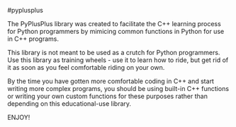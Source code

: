 #pyplusplus

The PyPlusPlus library was created to facilitate the C++ learning process for Python programmers by mimicing common functions in Python for use in C++ programs.

This library is not meant to be used as a crutch for Python programmers.  Use this library as training wheels - use it to learn how to ride, but get rid of it as soon as you feel comfortable riding on your own.  

By the time you have gotten more comfortable coding in C++ and start writing more complex programs, you should be using built-in C++ functions or writing your own custom functions for these purposes rather than depending on this educational-use library.

ENJOY!
